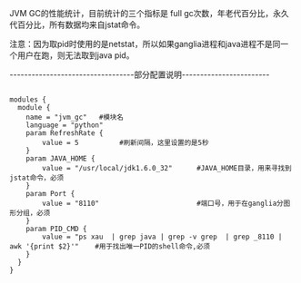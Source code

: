 JVM GC的性能统计，目前统计的三个指标是 full gc次数，年老代百分比，永久代百分比，所有数据均来自jstat命令。

注意：因为取pid时使用的是netstat，所以如果ganglia进程和java进程不是同一个用户在跑，则无法取到java pid。

----------------------------------部分配置说明------------------------
<pre><code>
modules {
  module {
    name = "jvm_gc"   #模块名
    language = "python"
    param RefreshRate {
        value = 5          #刷新间隔，这里设置的是5秒
    }
    param JAVA_HOME {
        value = "/usr/local/jdk1.6.0_32"      #JAVA_HOME目录，用来寻找到jstat命令，必须
    }
    param Port {
        value = "8110"                        #端口号，用于在ganglia分图形分组，必须
    }
    param PID_CMD {
        value = "ps xau  | grep java | grep -v grep  | grep _8110 | awk '{print $2}'"    #用于找出唯一PID的shell命令,必须
    }
  }
}
<pre><code>

